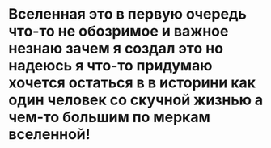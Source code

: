 # Вселенная это в первую очередь что-то не обозримое и важное незнаю зачем я создал это но надеюсь я что-то придумаю хочется остаться в в историни как один человек со скучной жизнью а чем-то большим по меркам вселенной!

